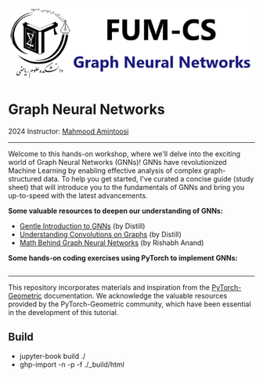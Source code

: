 ![](img/banner.png)

# Graph Neural Networks

2024 Instructor: [Mahmood Amintoosi](http://mamintoosi.github.io)

---

Welcome to this hands-on workshop, where we'll delve into the exciting world of Graph Neural Networks (GNNs)! GNNs have revolutionized Machine Learning by enabling effective analysis of complex graph-structured data. To help you get started, I've curated a concise guide (study sheet) that will introduce you to the fundamentals of GNNs and bring you up-to-speed with the latest advancements.

**Some valuable resources to deepen our understanding of GNNs:**

* [Gentle Introduction to GNNs](https://distill.pub/2021/gnn-intro/)  (by Distill)
* [Understanding Convolutions on Graphs](https://distill.pub/2021/understanding-gnns/) (by Distill)
* [Math Behind Graph Neural Networks](https://rish-16.github.io/posts/gnn-math/) (by Rishabh Anand)

**Some hands-on coding exercises using PyTorch to implement GNNs:**


```{tableofcontents}
```

---

This repository incorporates materials and inspiration from the [PyTorch-Geometric](pytorch-geometric.readthedocs.io) documentation. We acknowledge the valuable resources provided by the PyTorch-Geometric community, which have been essential in the development of this tutorial.

## Build

- jupyter-book build ./
- ghp-import -n -p -f ./_build/html
